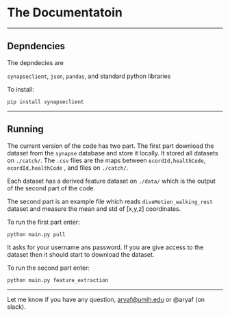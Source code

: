 # The Documentatoin

---------

## Depndencies

The depndecies are 

`synapseclient`, `json`, `pandas`, and standard python libraries

To install:

`pip install synapseclient `

---------

## Running

The current version of the code has two part. The first part download the dataset from the 
`synapse` database and store it locally. It stored all datasets on `./catch/`. The `.csv` files
are the maps between `ecordId,healthCode`, `ecordId,healthCode` , and files on `./catch/`.

Each dataset has a derived feature dataset on `./data/` which is the output of the second part 
of the code.

The second part is an example file which reads `diveMotion_walking_rest` dataset and
measure the mean and std of [x,y,z] coordinates.

To run the first part enter:

``` python main.py pull ```

It asks for your username ans password. If you are give access to the dataset then 
it should start to download the dataset.

To run the second part enter:

``` python main.py feature_extraction ```

---------

Let me know if you have any question, aryaf@umih.edu or @aryaf (on slack).